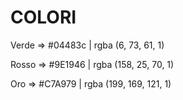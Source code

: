 # COLORI

Verde => #04483c | rgba (6, 73, 61, 1)

Rosso => #9E1946 | rgba (158, 25, 70, 1)

Oro => #C7A979 | rgba (199, 169, 121, 1)